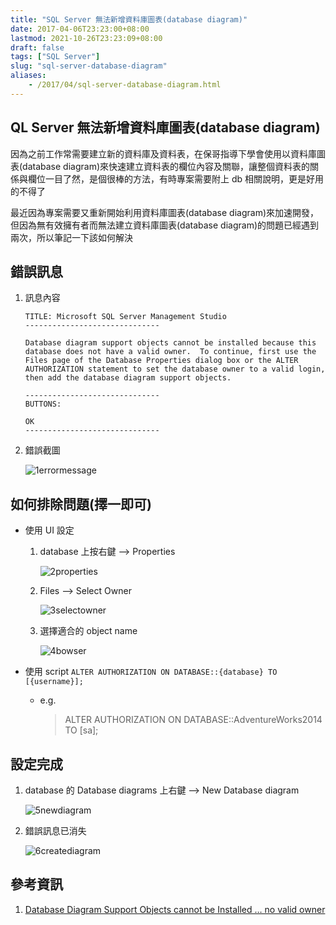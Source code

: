 ```yaml
---
title: "SQL Server 無法新增資料庫圖表(database diagram)"
date: 2017-04-06T23:23:00+08:00
lastmod: 2021-10-26T23:23:09+08:00
draft: false
tags: ["SQL Server"]
slug: "sql-server-database-diagram"
aliases:
    - /2017/04/sql-server-database-diagram.html
---
```

## QL Server 無法新增資料庫圖表(database diagram)

因為之前工作常需要建立新的資料庫及資料表，在保哥指導下學會使用以資料庫圖表(database diagram)來快速建立資料表的欄位內容及關聯，讓整個資料表的關係與欄位一目了然，是個很棒的方法，有時專案需要附上 db 相關說明，更是好用的不得了

最近因為專案需要又重新開始利用資料庫圖表(database diagram)來加速開發，但因為無有效擁有者而無法建立資料庫圖表(database diagram)的問題已經遇到兩次，所以筆記一下該如何解決

## 錯誤訊息

1. 訊息內容

    ```log
    TITLE: Microsoft SQL Server Management Studio
    ------------------------------

    Database diagram support objects cannot be installed because this database does not have a valid owner.  To continue, first use the Files page of the Database Properties dialog box or the ALTER AUTHORIZATION statement to set the database owner to a valid login, then add the database diagram support objects.

    ------------------------------
    BUTTONS:

    OK
    ------------------------------
    ```

2. 錯誤截圖

    ![1errormessage](https://cloud.githubusercontent.com/assets/3851540/24761793/076cbe5a-1b1f-11e7-856c-d00871ab0fec.png)

## 如何排除問題(擇一即可)

* 使用 UI 設定
    1. database 上按右鍵 --> Properties

        ![2properties](https://cloud.githubusercontent.com/assets/3851540/24761794/07ac33fa-1b1f-11e7-99af-aef6ab1cfcf1.png)

    2. Files --> Select Owner

        ![3selectowner](https://cloud.githubusercontent.com/assets/3851540/24761799/07befaa8-1b1f-11e7-9c8d-887acd2ca9b3.png)

    3. 選擇適合的 object name

        ![4bowser](https://cloud.githubusercontent.com/assets/3851540/24761800/07c0b01e-1b1f-11e7-8af2-472267f94545.png)

* 使用 script
    `ALTER AUTHORIZATION ON DATABASE::{database} TO [{username}];`

  * e.g.

    > ALTER AUTHORIZATION ON DATABASE::AdventureWorks2014 TO [sa];

## 設定完成

1. database 的 Database diagrams 上右鍵 --> New Database diagram

    ![5newdiagram](https://cloud.githubusercontent.com/assets/3851540/24761797/07bc35a2-1b1f-11e7-8078-a02d2b844059.png)

2. 錯誤訊息已消失

    ![6creatediagram](https://cloud.githubusercontent.com/assets/3851540/24761798/07bf1c86-1b1f-11e7-8b61-45fd7ca04c66.png)

## 參考資訊

1. [Database Diagram Support Objects cannot be Installed … no valid owner](http://stackoverflow.com/questions/2043382/database-diagram-support-objects-cannot-be-installed-no-valid-owner)
